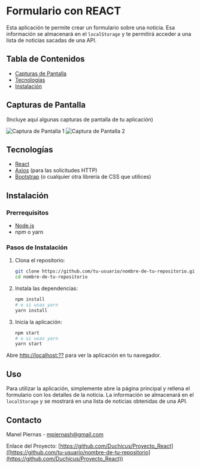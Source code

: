 # Formulario con REACT

Esta aplicación te permite crear un formulario sobre una noticia. Esa información se almacenará en el `localStorage` y te permitirá acceder a una lista de noticias sacadas de una API.

## Tabla de Contenidos

- [Capturas de Pantalla](#capturas-de-pantalla)
- [Tecnologías](#tecnologías)
- [Instalación](#instalación)

## Capturas de Pantalla

(Incluye aquí algunas capturas de pantalla de tu aplicación)

![Captura de Pantalla 1](ruta/a/tu/captura1.png)
![Captura de Pantalla 2](ruta/a/tu/captura2.png)

## Tecnologías

- [React](https://reactjs.org/)
- [Axios](https://github.com/axios/axios) (para las solicitudes HTTP)
- [Bootstrap](https://getbootstrap.com/) (o cualquier otra librería de CSS que utilices)

## Instalación

### Prerrequisitos

- [Node.js](https://nodejs.org/)
- npm o yarn

### Pasos de Instalación

1. Clona el repositorio:

    ```bash
    git clone https://github.com/tu-usuario/nombre-de-tu-repositorio.git
    cd nombre-de-tu-repositorio
    ```

2. Instala las dependencias:

    ```bash
    npm install
    # o si usas yarn
    yarn install
    ```

3. Inicia la aplicación:

    ```bash
    npm start
    # o si usas yarn
    yarn start
    ```

Abre [http://localhost:??](http://localhost:??) para ver la aplicación en tu navegador.

## Uso

Para utilizar la aplicación, simplemente abre la página principal y rellena el formulario con los detalles de la noticia. La información se almacenará en el `localStorage` y se mostrará en una lista de noticias obtenidas de una API.

## Contacto

Manel Piernas - mpiernash@gmail.com

Enlace del Proyecto: [https://github.com/Duchicus/Proyecto_React]([https://github.com/tu-usuario/nombre-de-tu-repositorio](https://github.com/Duchicus/Proyecto_React))
